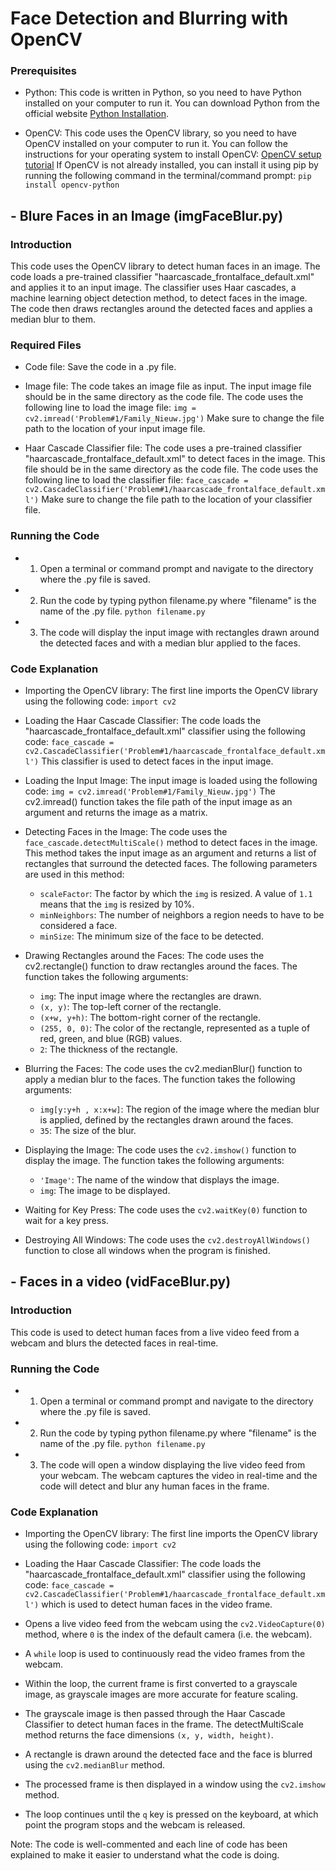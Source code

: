 # Face Detection and Blurring with OpenCV

### Prerequisites

- Python: This code is written in Python, so you need to have Python installed on your computer to run it. You can download Python from the official website [Python Installation](https://www.python.org/downloads/).

- OpenCV: This code uses the OpenCV library, so you need to have OpenCV installed on your computer to run it. You can follow the instructions for your operating system to install OpenCV: [OpenCV setup tutorial](https://docs.opencv.org/master/d5/de5/tutorial_py_setup_in_windows.html)
  If OpenCV is not already installed, you can install it using pip by running the following command in the terminal/command prompt:
  `pip install opencv-python`



## - Blure Faces in an Image (imgFaceBlur.py)

### Introduction

This code uses the OpenCV library to detect human faces in an image. The code loads a pre-trained classifier "haarcascade_frontalface_default.xml" and applies it to an input image. The classifier uses Haar cascades, a machine learning object detection method, to detect faces in the image. The code then draws rectangles around the detected faces and applies a median blur to them.


### Required Files

- Code file: Save the code in a .py file.

- Image file: The code takes an image file as input. The input image file should be in the same directory as the code file. The code uses the following line to load the image file:
  `img = cv2.imread('Problem#1/Family_Nieuw.jpg')`
  Make sure to change the file path to the location of your input image file.

- Haar Cascade Classifier file: The code uses a pre-trained classifier "haarcascade_frontalface_default.xml" to detect faces in the image. This file should be in the same directory as the code file. The code uses the following line to load the classifier file:
  `face_cascade = cv2.CascadeClassifier('Problem#1/haarcascade_frontalface_default.xml')`
  Make sure to change the file path to the location of your classifier file.

### Running the Code

- 1. Open a terminal or command prompt and navigate to the directory where the .py file is saved.

- 2. Run the code by typing python filename.py where "filename" is the name of the .py file.
  `python filename.py`

- 3. The code will display the input image with rectangles drawn around the detected faces and with a median blur applied to the faces.

### Code Explanation

- Importing the OpenCV library: The first line imports the OpenCV library using the following code:
`import cv2`

- Loading the Haar Cascade Classifier: The code loads the "haarcascade_frontalface_default.xml" classifier using the following code:
`face_cascade = cv2.CascadeClassifier('Problem#1/haarcascade_frontalface_default.xml')`
This classifier is used to detect faces in the input image.

- Loading the Input Image: The input image is loaded using the following code:
`img = cv2.imread('Problem#1/Family_Nieuw.jpg')`
The cv2.imread() function takes the file path of the input image as an argument and returns the image as a matrix.

- Detecting Faces in the Image: The code uses the `face_cascade.detectMultiScale()` method to detect faces in the image. 
  This method takes the input image as an argument and returns a list of rectangles that surround the detected faces. The following parameters are used in this method:
  - `scaleFactor`: The factor by which the `img` is resized. A value of `1.1` means that the `img` is resized by 10%.
  - `minNeighbors`: The number of neighbors a region needs to have to be considered a face.
  - `minSize`: The minimum size of the face to be detected.

- Drawing Rectangles around the Faces: The code uses the cv2.rectangle() function to draw rectangles around the faces. The function takes the following arguments:
  - `img`: The input image where the rectangles are drawn.
  - `(x, y)`: The top-left corner of the rectangle.
  - `(x+w, y+h)`: The bottom-right corner of the rectangle.
  - `(255, 0, 0)`: The color of the rectangle, represented as a tuple of red, green, and blue (RGB) values.
  - `2`: The thickness of the rectangle.

- Blurring the Faces: The code uses the cv2.medianBlur() function to apply a median blur to the faces. The function takes the following arguments:
  - `img[y:y+h , x:x+w]`: The region of the image where the median blur is applied, defined by the rectangles drawn around the faces.
  - `35`: The size of the blur.

- Displaying the Image: The code uses the `cv2.imshow()` function to display the image. The function takes the following arguments:
  - `'Image'`: The name of the window that displays the image.
  - `img`: The image to be displayed.

- Waiting for Key Press: The code uses the `cv2.waitKey(0)` function to wait for a key press.
- Destroying All Windows: The code uses the `cv2.destroyAllWindows()` function to close all windows when the program is finished.

## - Faces in a video (vidFaceBlur.py)

### Introduction

This code is used to detect human faces from a live video feed from a webcam and blurs the detected faces in real-time.

### Running the Code

- 1. Open a terminal or command prompt and navigate to the directory where the .py file is saved.

- 2. Run the code by typing python filename.py where "filename" is the name of the .py file.
  `python filename.py`

- 3. The code will open a window displaying the live video feed from your webcam. The webcam captures the video in real-time and the code will detect and blur any human faces in the frame.
  

### Code Explanation

- Importing the OpenCV library: The first line imports the OpenCV library using the following code:
`import cv2`

- Loading the Haar Cascade Classifier: The code loads the "haarcascade_frontalface_default.xml" classifier using the following code:
`face_cascade = cv2.CascadeClassifier('Problem#1/haarcascade_frontalface_default.xml')`
which is used to detect human faces in the video frame.

- Opens a live video feed from the webcam using the `cv2.VideoCapture(0)` method, where `0` is the index of the default camera (i.e. the webcam).
  
- A `while` loop is used to continuously read the video frames from the webcam.
  
- Within the loop, the current frame is first converted to a grayscale image, as grayscale images are more accurate for feature scaling.
  
- The grayscale image is then passed through the Haar Cascade Classifier to detect human faces in the frame. The detectMultiScale method returns the face dimensions `(x, y, width, height)`.

- A rectangle is drawn around the detected face and the face is blurred using the `cv2.medianBlur` method.

- The processed frame is then displayed in a window using the `cv2.imshow` method.

- The loop continues until the `q` key is pressed on the keyboard, at which point the program stops and the webcam is released.


Note: The code is well-commented and each line of code has been explained to make it easier to understand what the code is doing.





